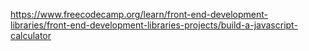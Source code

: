 https://www.freecodecamp.org/learn/front-end-development-libraries/front-end-development-libraries-projects/build-a-javascript-calculator
